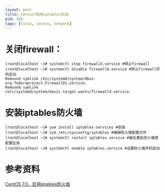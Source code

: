 ```yaml
---
layout: post
title: Centos7启用iptables实战
pid: 160
tags: [linux, centos, network]
---
```

# 关闭firewall：

    [root@localhost ~]# systemctl stop firewalld.service #停止firewall
    [root@localhost ~]# systemctl disable firewalld.service #禁止firewall开机启动
    Removed symlink /etc/systemd/system/dbus-org.fedoraproject.FirewallD1.service.
    Removed symlink /etc/systemd/system/basic.target.wants/firewalld.service.


# 安装iptables防火墙

    [root@localhost ~]# yum install iptables-services #安装
    [root@localhost ~]# vim /etc/sysconfig/iptables #编辑防火墙配置文件
    [root@localhost ~]# systemctl restart iptables.service #最后重启防火墙使配置生效
    [root@localhost ~]# systemctl enable iptables.service #设置防火墙开机启动 

# 参考资料

[CentOS 7.0，启用iptables防火墙](http://www.open-open.com/lib/view/open1411818940031.html)
